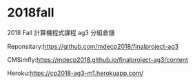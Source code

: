 # 2018fall
2018 Fall 計算機程式課程 ag3 分組倉儲

Reponsitary:https://github.com/mdecp2018/finalproject-ag3

CMSimfly:https://mdecp2018.github.io/finalproject-ag3/content

Heroku:https://cp2018-ag3-m1.herokuapp.com/
